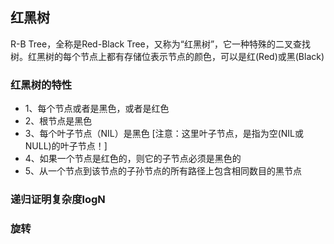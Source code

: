 ## 红黑树
R-B Tree，全称是Red-Black Tree，又称为“红黑树”，它一种特殊的二叉查找树。红黑树的每个节点上都有存储位表示节点的颜色，可以是红(Red)或黑(Black)
### 红黑树的特性
- 1、每个节点或者是黑色，或者是红色
- 2、根节点是黑色
- 3、每个叶子节点（NIL）是黑色 [注意：这里叶子节点，是指为空(NIL或NULL)的叶子节点！]
- 4、如果一个节点是红色的，则它的子节点必须是黑色的
- 5、从一个节点到该节点的子孙节点的所有路径上包含相同数目的黑节点
### 递归证明复杂度logN
### 旋转
